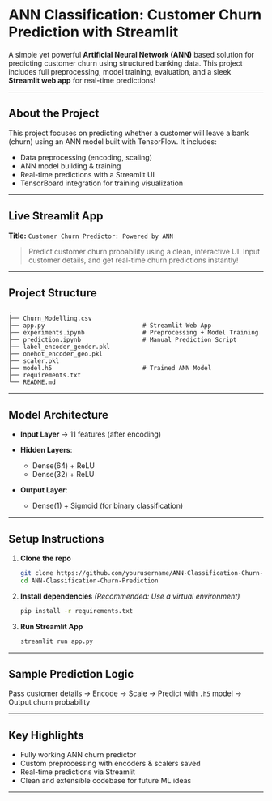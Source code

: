 # ANN Classification: Customer Churn Prediction with Streamlit

A simple yet powerful **Artificial Neural Network (ANN)** based solution for predicting customer churn using structured banking data. This project includes full preprocessing, model training, evaluation, and a sleek **Streamlit web app** for real-time predictions!

---

## About the Project

This project focuses on predicting whether a customer will leave a bank (churn) using an ANN model built with TensorFlow. It includes:

* Data preprocessing (encoding, scaling)
* ANN model building & training
* Real-time predictions with a Streamlit UI
* TensorBoard integration for training visualization

---

## Live Streamlit App

**Title:** `Customer Churn Predictor: Powered by ANN`

> Predict customer churn probability using a clean, interactive UI. Input customer details, and get real-time churn predictions instantly!

---

## Project Structure

```
.
├── Churn_Modelling.csv              
├── app.py                           # Streamlit Web App
├── experiments.ipynb                # Preprocessing + Model Training
├── prediction.ipynb                 # Manual Prediction Script
├── label_encoder_gender.pkl         
├── onehot_encoder_geo.pkl           
├── scaler.pkl                       
├── model.h5                         # Trained ANN Model
├── requirements.txt                
└── README.md                        
```

---

## Model Architecture

* **Input Layer** → 11 features (after encoding)
* **Hidden Layers**:

  * Dense(64) + ReLU
  * Dense(32) + ReLU
* **Output Layer**:

  * Dense(1) + Sigmoid (for binary classification)

---

## Setup Instructions

1. **Clone the repo**

   ```bash
   git clone https://github.com/yourusername/ANN-Classification-Churn-Prediction.git
   cd ANN-Classification-Churn-Prediction
   ```

2. **Install dependencies**
   *(Recommended: Use a virtual environment)*

   ```bash
   pip install -r requirements.txt
   ```

3. **Run Streamlit App**

   ```bash
   streamlit run app.py
   ```

---

## Sample Prediction Logic

Pass customer details → Encode → Scale → Predict with `.h5` model → Output churn probability

---

## Key Highlights

*  Fully working ANN churn predictor
*  Custom preprocessing with encoders & scalers saved
*  Real-time predictions via Streamlit
*  Clean and extensible codebase for future ML ideas

---
